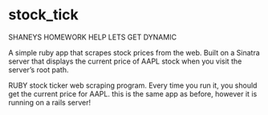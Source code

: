# stock_tick
SHANEYS HOMEWORK HELP
LETS GET DYNAMIC

A simple ruby app that scrapes stock prices from the web. Built on a Sinatra server that displays the current price of AAPL stock  when you visit the server’s root path.
 
 
RUBY stock ticker web scraping program. Every time you run it, you should get the current price for AAPL.
this is the same app as before, however it is running on a rails server!
